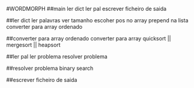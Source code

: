 #WORDMORPH
##main
	ler dict
	ler pal
	escrever ficheiro de saida

##ler dict
	ler palavras
	ver tamanho
	escoher pos no array
	prepend na lista
	converter para array ordenado

##converter para array ordenado
	converter para array
	quicksort || mergesort || heapsort

##ler pal
	ler problema
	resolver problema

##resolver problema
	binary search

##escrever ficheiro de saida
